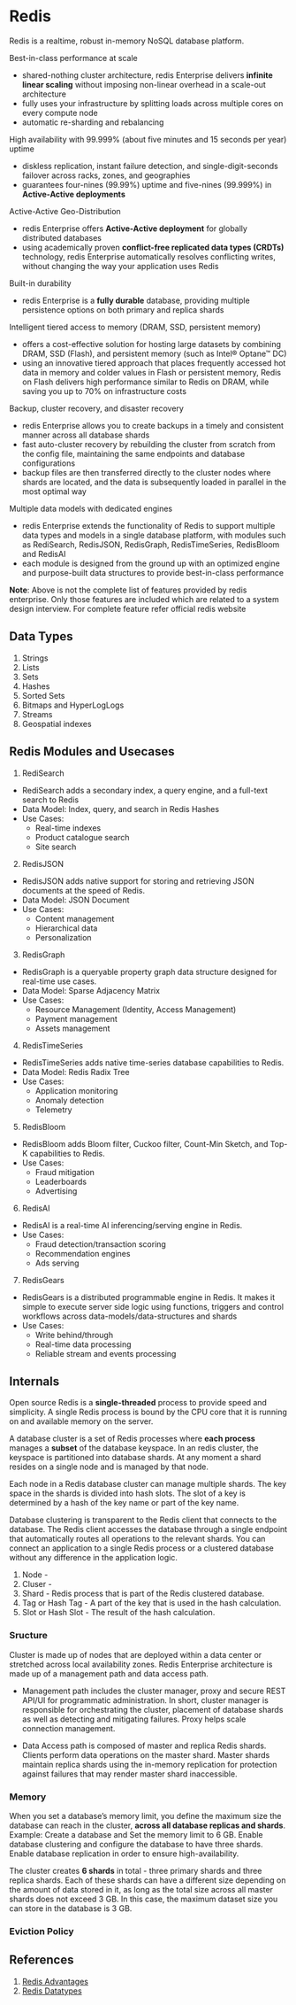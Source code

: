 # Redis

Redis is a realtime, robust in-memory NoSQL database platform.

Best-in-class performance at scale

- shared-nothing cluster architecture, redis Enterprise delivers **infinite linear scaling** without imposing non-linear overhead in a scale-out architecture
- fully uses your infrastructure by splitting loads across multiple cores on every compute node
- automatic re-sharding and rebalancing

High availability with 99.999% (about five minutes and 15 seconds per year) uptime

- diskless replication, instant failure detection, and single-digit-seconds failover across racks, zones, and geographies
- guarantees four-nines (99.99%) uptime and five-nines (99.999%) in **Active-Active deployments**

Active-Active Geo-Distribution

- redis Enterprise offers **Active-Active deployment** for globally distributed databases
- using academically proven **conflict-free replicated data types (CRDTs)** technology, redis Enterprise automatically resolves conflicting writes, without changing the way your application uses Redis

Built-in durability

- redis Enterprise is a **fully durable** database, providing multiple persistence options on both primary and replica shards

Intelligent tiered access to memory (DRAM, SSD, persistent memory)

- offers a cost-effective solution for hosting large datasets by combining DRAM, SSD (Flash), and persistent memory (such as Intel® Optane™ DC)
- using an innovative tiered approach that places frequently accessed hot data in memory and colder values in Flash or persistent memory, Redis on Flash delivers high performance similar to Redis on DRAM, while saving you up to 70% on infrastructure costs

Backup, cluster recovery, and disaster recovery

- redis Enterprise allows you to create backups in a timely and consistent manner across all database shards
- fast auto-cluster recovery by rebuilding the cluster from scratch from the config file, maintaining the same endpoints and database configurations
- backup files are then transferred directly to the cluster nodes where shards are located, and the data is subsequently loaded in parallel in the most optimal way

Multiple data models with dedicated engines

- redis Enterprise extends the functionality of Redis to support multiple data types and models in a single database platform, with modules such as RediSearch, RedisJSON, RedisGraph, RedisTimeSeries, RedisBloom and RedisAI
- each module is designed from the ground up with an optimized engine and purpose-built data structures to provide best-in-class performance

**Note**: Above is not the complete list of features provided by redis enterprise. Only those features are included which are related to a system design interview. For complete feature refer official redis website

## Data Types

1. Strings
2. Lists
3. Sets
4. Hashes
5. Sorted Sets
6. Bitmaps and HyperLogLogs
7. Streams
8. Geospatial indexes

## Redis Modules and Usecases

1. RediSearch

- RediSearch adds a secondary index, a query engine, and a full-text search to Redis
- Data Model: Index, query, and search in Redis Hashes
- Use Cases:
  - Real-time indexes
  - Product catalogue search
  - Site search

2. RedisJSON

- RedisJSON adds native support for storing and retrieving JSON documents at the speed of Redis.
- Data Model: JSON Document
- Use Cases:
  - Content management
  - Hierarchical data
  - Personalization

3. RedisGraph

- RedisGraph is a queryable property graph data structure designed for real-time use cases.
- Data Model: Sparse Adjacency Matrix
- Use Cases:
  - Resource Management (Identity, Access Management)
  - Payment management
  - Assets management

4. RedisTimeSeries

- RedisTimeSeries adds native time-series database capabilities to Redis.
- Data Model: Redis Radix Tree
- Use Cases:
  - Application monitoring
  - Anomaly detection
  - Telemetry

5. RedisBloom

- RedisBloom adds Bloom filter, Cuckoo filter, Count-Min Sketch, and Top-K capabilities to Redis.
- Use Cases:
  - Fraud mitigation
  - Leaderboards
  - Advertising

6. RedisAI

- RedisAI is a real-time AI inferencing/serving engine in Redis.
- Use Cases:
  - Fraud detection/transaction scoring
  - Recommendation engines
  - Ads serving

7. RedisGears

- RedisGears is a distributed programmable engine in Redis. It makes it simple to execute server side logic using functions, triggers and control workflows across data-models/data-structures and shards
- Use Cases:
  - Write behind/through
  - Real-time data processing
  - Reliable stream and events processing

## Internals
Open source Redis is a **single-threaded** process to provide speed and simplicity. A single Redis process is bound by the CPU core that it is running on and available memory on the server.

A database cluster is a set of Redis processes where **each process** manages a **subset** of the database keyspace. In an redis cluster, the keyspace is partitioned into database shards. At any moment a shard resides on a single node and is managed by that node.

Each node in a Redis database cluster can manage multiple shards. The key space in the shards is divided into hash slots. The slot of a key is determined by a hash of the key name or part of the key name.

Database clustering is transparent to the Redis client that connects to the database. The Redis client accesses the database through a single endpoint that automatically routes all operations to the relevant shards. You can connect an application to a single Redis process or a clustered database without any difference in the application logic.


1. Node - 
2. Cluser - 
3. Shard - Redis process that is part of the Redis clustered database.
4. Tag or Hash Tag - A part of the key that is used in the hash calculation.
5. Slot or Hash Slot - The result of the hash calculation.


### Sructure
Cluster is made up of nodes that are deployed within a data center or stretched across local availability zones. Redis Enterprise architecture is made up of a management path and data access path.

- Management path includes the cluster manager, proxy and secure REST API/UI for programmatic administration. In short, cluster manager is responsible for orchestrating the cluster, placement of database shards as well as detecting and mitigating failures. Proxy helps scale connection management.

- Data Access path is composed of master and replica Redis shards. Clients perform data operations on the master shard. Master shards maintain replica shards using the in-memory replication for protection against failures that may render master shard inaccessible.


### Memory

When you set a database’s memory limit, you define the maximum size the database can reach in the cluster, **across all database replicas and shards**. Example: Create a database and Set the memory limit to 6 GB. Enable database clustering and configure the database to have three shards. Enable database replication in order to ensure high-availability.

The cluster creates **6 shards** in total - three primary shards and three replica shards. Each of these shards can have a different size depending on the amount of data stored in it, as long as the total size across all master shards does not exceed 3 GB. In this case, the maximum dataset size you can store in the database is 3 GB.

### Eviction Policy

## References

1. [Redis Advantages](https://redis.com/redis-enterprise/advantages/)
2. [Redis Datatypes](https://redis.io/docs/manual/data-types/)
